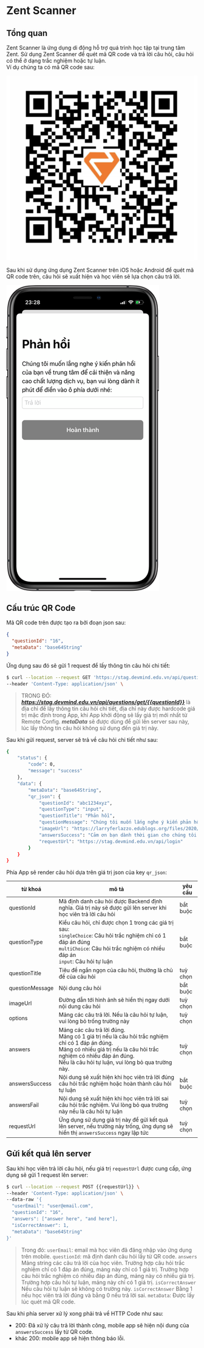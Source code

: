 # Zent Scanner

## Tổng quan

Zent Scanner là ứng dụng di động hỗ trợ quá trình học tập tại trung tâm Zent. Sử dụng Zent Scanner để quét mã QR code và trả lời câu hỏi, câu hỏi có thể ở dạng trắc nghiệm hoặc tự luận.  
Ví dụ chúng ta có mã QR code sau:

![](srcs/qrcode.png)

Sau khi sử dụng ứng dụng Zent Scanner trên iOS hoặc Android để quét mã QR code trên, câu hỏi sẽ xuất hiện và học viên sẽ lựa chọn câu trả lời.

![](srcs/rendered.png)

## Cấu trúc QR Code

Mã QR code trên được tạo ra bởi đoạn json sau:

```json
{
  "questionId": "16",
  "metaData": "base64String"
}
```
Ứng dụng sau đó sẽ gửi 1 request để lấy thông tin câu hỏi chi tiết:

```bash
$ curl --location --request GET 'https://stag.devmind.edu.vn/api/questions/get/16' \
--header 'Content-Type: application/json' \
```

> TRONG ĐÓ:
> ***https://stag.devmind.edu.vn/api/questions/get/{{questionId}}*** là địa chỉ để lấy thông tin câu hỏi chi tiết, địa chỉ này được hardcode giá trị mặc định trong App, khi App khởi động sẽ lấy giá trị mới nhất từ Remote Config.
> ***metaData***  sẽ được dùng để gửi lên server sau này, lúc lấy thông tin câu hỏi không sử dụng đến giá trị này.

Sau khi gửi request, server sẽ trả về câu hỏi chi tiết như sau:

```bash
{
    "status": {
        "code": 0,
        "message": "success"
    },
    "data": {
        "metaData": "base64String",
        "qr_json": {
            "questionId": "abc1234xyz",
            "questionType": "input",
            "questionTitle": "Phản hồi",
            "questionMessage": "Chúng tôi muốn lắng nghe ý kiến phản hồi của bạn về trung tâm để cải thiện và nâng cao chất lượng dịch vụ, bạn vui lòng dành ít phút để điền vào ô phía dưới nhé:",
            "imageUrl": "https://larryferlazzo.edublogs.org/files/2020/03/feedback_1583238216.png",
            "answersSuccess": "Cảm ơn bạn dành thời gian cho chúng tôi!",
            "requestUrl": "https://stag.devmind.edu.vn/api/login"
        }
    }
}
```

Phía App sẽ render câu hỏi dựa trên giá trị json của key `qr_json`:

| từ khoá | mô tả | yêu cầu |
| ----- | ----- | ----- |
| questionId | Mã định danh câu hỏi được Backend định nghĩa. Giá trị này sẽ được gửi lên server khi học viên trả lời câu hỏi | bắt buộc |
| questionType | Kiểu câu hỏi, chỉ được chọn 1 trong các giá trị sau: <br> `singleChoice`: Câu hỏi trắc nghiệm chỉ có 1 đáp án đúng <br> `multiChoice`: Câu hỏi trắc nghiệm có nhiều đáp án <br> `input`: Câu hỏi tự luận | bắt buộc |
| questionTitle | Tiêu đề ngắn ngọn của câu hỏi, thường là chủ đề của câu hỏi | tuỳ chọn |
| questionMessage | Nội dung câu hỏi | bắt buộc |
| imageUrl | Đường dẫn tới hình ảnh sẽ hiển thị ngay dưới nội dung câu hỏi | tuỳ chọn |
| options | Mảng các câu trả lời. Nếu là câu hỏi tự luận, vui lòng bỏ trống trường này | tuỳ chọn |
| answers | Mảng các câu trả lời đúng. <br> Mảng có 1 giá trị nếu là câu hỏi trắc nghiệm chỉ có 1 đáp án đúng. <br> Mảng có nhiều giá trị nếu là câu hỏi trắc nghiệm có nhiều đáp án đúng. <br> Nếu là câu hỏi tự luận, vui lòng bỏ qua trường này. | tuỳ chọn |
| answersSuccess | Nội dung sẽ xuất hiện khi học viên trả lời đúng câu hỏi trắc nghiệm hoặc hoàn thành câu hỏi tự luận | bắt buộc |
| answersFail | Nội dung sẽ xuất hiện khi học viên trả lời sai câu hỏi trắc nghiệm. Vui lòng bỏ qua trường này nếu là câu hỏi tự luận | tuỳ chọn |
| requestUrl | Ứng dụng sử dụng giá trị này để gửi kết quả lên server, nếu trường này trống, ứng dụng sẽ hiển thị `answersSuccess` ngay lập tức | tuỳ chọn |

## Gửi kết quả lên server

Sau khi học viên trả lời câu hỏi, nếu giá trị `requestUrl` được cung cấp, ứng dụng sẽ gửi 1 request lên server:

```bash
$ curl --location --request POST {{requestUrl}} \
--header 'Content-Type: application/json' \
--data-raw '{
  "userEmail": "user@email.com",
  "questionId": "16",
  "answers": ["answer here", "and here"],
  "isCorrectAnswer": 1,
  "metaData": "base64String"
}'
```

> Trong đó:
> `userEmail`: email mà học viên đã đăng nhập vào ứng dụng trên mobile.
> `questionId`: mã định danh câu hỏi lấy từ QR code.
> `answers` Mảng string các câu trả lời của học viên.
> Trường hợp câu hỏi trắc nghiệm chỉ có 1 đáp án đúng, mảng này chỉ có 1 giá trị.
> Trường hợp câu hỏi trắc nghiệm có nhiều đáp án đúng, mảng này có nhiều giá trị.
> Trường hợp câu hỏi tự luận, mảng này chỉ có 1 giá trị.
> `isCorrectAnswer` Nếu câu hỏi tự luận sẽ không có trường này.
> `isCorrectAnswer` Bằng 1 nếu học viên trả lời đúng và bằng 0 nếu trả lời sai.
> `metaData`: Được lấy lúc quét mã QR code.

Sau khi phía server xử lý xong phải trả về HTTP Code như sau:
* 200: Đã xử lý câu trả lời thành công, mobile app sẽ hiện nội dung của `answersSuccess` lấy từ QR code.
* khác 200: mobile app sẽ hiện thông báo lỗi.
